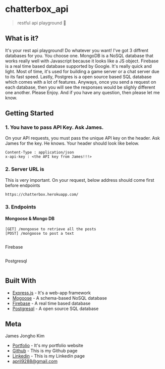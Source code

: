 # chatterbox_api
> restful api playground :whale:

## What is it?
It's your rest api playground! Do whatever you want! I've got 3 diffrent databases for you. You choose one.
MongoDB is a NoSQL database that works really well with Javascript because it looks like a JS object. Firebase is a real time based database supported by Google. It's really quick and light. Most of time, it's used for building a game server or a chat server due to its fast speed. Lastly, Postgres is a open source based SQL database which comes with a lot of features. Anyways, once you send a request on each database, then you will see the responses would be slighly different one another. Please Enjoy. And if you have any question, then please let me know.

## Getting Started

### 1. You have to pass API Key. Ask James.

On your API requests, you must pass the unique API key on the header.
Ask James for the key. He knows. Your header should look like below.

```
Content-Type : application/json
x-api-key : <the API key from James!!!>

```

### 2. Server URL is 

This is very important. On your request, below address should come first before endpoints

```
https://chatterbox.herokuapp.com/
```

### 3. Endpoints

#### Mongoose & Mongo DB
```
[GET] /mongoose to retrieve all the posts
[POST] /mongoose to post a text


```

Firebase
```
```

Postgresql
```
```

## Built With

* [Express.js](https://expressjs.com/) - It's a web-app framework 
* [Mogoose](https://mongoosejs.com/) - A schema-based NoSQL database
* [Firebase](https://firebase.google.com/) - A real time based database
* [Postgresql](https://www.postgresql.org/) - A open source SQL database

## Meta

James Jongho Kim 
- [Portfolio](https://april9288.github.io/) - It's my portfolio website
- [Github](https://github.com/april9288) - This is my Github page
- [Linkedin](https://www.linkedin.com/in/jongho-kim-b05618170/) - This is my Linkedin page
- april9288@gmail.com

